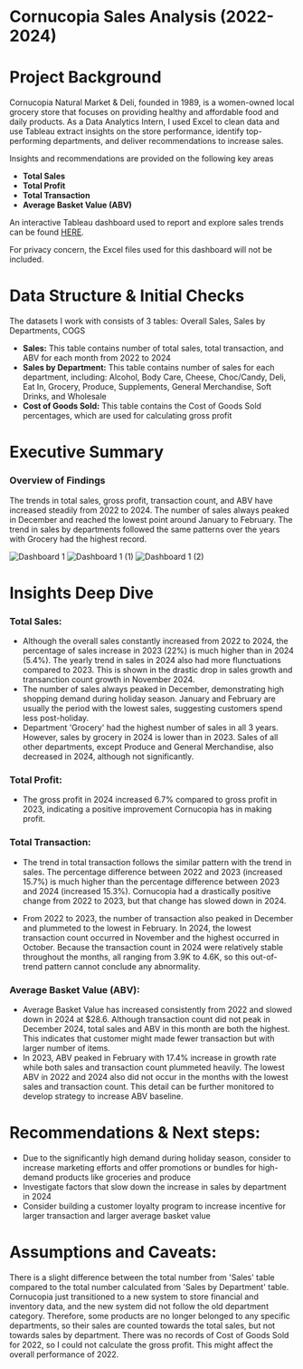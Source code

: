 # Cornucopia Sales Analysis (2022-2024)

# Project Background
Cornucopia Natural Market & Deli, founded in 1989, is a women-owned local grocery store that focuses on providing healthy and affordable food and daily products. As a Data Analytics Intern, I used Excel to clean data and use Tableau extract insights on the store performance, identify top-performing departments, and deliver recommendations to increase sales. 

Insights and recommendations are provided on the following key areas

- **Total Sales** 
- **Total Profit** 
- **Total Transaction** 
- **Average Basket Value (ABV)** 

An interactive Tableau dashboard used to report and explore sales trends can be found [HERE](https://public.tableau.com/views/SalesVisualization_17337025763500/Dashboard1?:language=en-US&:sid=&:redirect=auth&:display_count=n&:origin=viz_share_link).

For privacy concern, the Excel files used for this dashboard will not be included. 


# Data Structure & Initial Checks

The datasets I work with consists of 3 tables: Overall Sales, Sales by Departments, COGS 
- **Sales:** This table contains number of total sales, total transaction, and ABV for each month from 2022 to 2024
- **Sales by Department:** This table contains number of sales for each department, including: Alcohol, Body Care, Cheese, Choc/Candy, Deli, Eat In, Grocery, Produce, Supplements, General Merchandise, Soft Drinks, and Wholesale
- **Cost of Goods Sold:** This table contains the Cost of Goods Sold percentages, which are used for calculating gross profit

# Executive Summary

### Overview of Findings
The trends in total sales, gross profit, transaction count, and ABV have increased steadily from 2022 to 2024. The number of sales always peaked in December and reached the lowest point around January to February. The trend in sales by departments followed the same patterns over the years with Grocery had the highest record.

![Dashboard 1](https://github.com/user-attachments/assets/dc3de2cc-54bc-4b89-a15c-18f89d0e4e7e)
![Dashboard 1 (1)](https://github.com/user-attachments/assets/6e4cf1cc-292d-47e9-84cb-4e6f76ade3cb)
![Dashboard 1 (2)](https://github.com/user-attachments/assets/525a1b2d-81a6-473b-b767-20553f888baf)




# Insights Deep Dive
### Total Sales:
* Although the overall sales constantly increased from 2022 to 2024, the percentage of sales increase in 2023 (22%) is much higher than in 2024 (5.4%). The yearly trend in sales in 2024 also had more flunctuations compared to 2023. This is shown in the drastic drop in sales growth and transanction count growth in November 2024. 
* The number of sales always peaked in December, demonstrating high shopping demand during holiday season. January and February are usually the period with the lowest sales, suggesting customers spend less post-holiday.
* Department 'Grocery' had the highest number of sales in all 3 years. However, sales by grocery in 2024 is lower than in 2023. Sales of all other departments, except Produce and General Merchandise, also decreased in 2024, although not significantly.

### Total Profit:

* The gross profit in 2024 increased 6.7% compared to gross profit in 2023, indicating a positive improvement Cornucopia has in making profit. 

### Total Transaction:

* The trend in total transaction follows the similar pattern with the trend in sales. The percentage difference between 2022 and 2023 (increased 15.7%) is much higher than the percentage difference between 2023 and 2024 (increased 15.3%). Cornucopia had a drastically positive change from 2022 to 2023, but that change has slowed down in 2024.
  
* From 2022 to 2023, the number of transaction also peaked in December and plummeted to the lowest in February. In 2024, the lowest transaction count occurred in November and the highest occurred in October. Because the transaction count in 2024 were relatively stable throughout the months, all ranging from 3.9K to 4.6K, so this out-of-trend pattern cannot conclude any abnormality. 

### Average Basket Value (ABV):

* Average Basket Value has increased consistently from 2022 and slowed down in 2024 at $28.6. Although transaction count did not peak in December 2024, total sales and ABV in this month are both the highest. This indicates that customer might made fewer transaction but with larger number of items. 
* In 2023, ABV peaked in February with 17.4% increase in growth rate while both sales and transaction count plummeted heavily. The lowest ABV in 2022 and 2024 also did not occur in the months with the lowest sales and transaction count. This detail can be further monitored to develop strategy to increase ABV baseline. 

# Recommendations & Next steps:
  
* Due to the significantly high demand during holiday season, consider to increase  marketing efforts and offer promotions or bundles for high-demand products like groceries and produce
* Investigate factors that slow down the increase in sales by department in 2024
* Consider building a customer loyalty program to increase incentive for larger transaction and larger average basket value
  
# Assumptions and Caveats:
There is a slight difference between the total number from 'Sales' table compared to the total number calculated from 'Sales by Department' table. Cornucopia just transitioned to a new system to store financial and inventory data, and the new system did not follow the old department category. Therefore, some products are no longer belonged to any specific departments, so their sales are counted towards the total sales, but not towards sales by department. There was no records of Cost of Goods Sold for 2022, so I could not calculate the gross profit. This might affect the overall performance of 2022.
